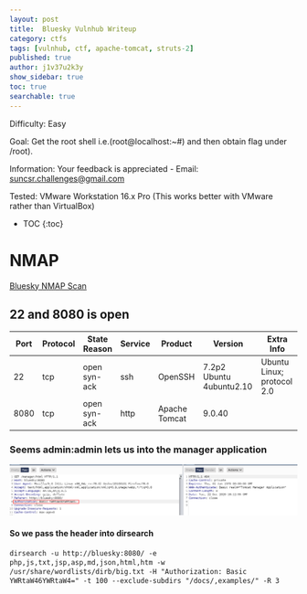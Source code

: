 ```yaml
---
layout: post
title:  Bluesky Vulnhub Writeup
category: ctfs
tags: [vulnhub, ctf, apache-tomcat, struts-2]
published: true
author: j1v37u2k3y
show_sidebar: true
toc: true
searchable: true
---
```

Difficulty: Easy

Goal: Get the root shell i.e.(root@localhost:~#) and then obtain flag under /root).

Information: Your feedback is appreciated - Email: suncsr.challenges@gmail.com

Tested: VMware Workstation 16.x Pro (This works better with VMware rather than VirtualBox)

<!--cut-->

* TOC 
{:toc}

# NMAP

<a href="{{ site.baseurl }}/assets/reports/nmap/vulnhub/bluesky/version.html" target="_blank" title="Bluesky NMAP Scan">Bluesky NMAP Scan</a> 


## 22 and 8080 is open

| Port | Protocol | State Reason | Service | Product       | Version | Extra Info |
| ---- | ----     | ----         | ----    | ----          | ----    | ----       |
| 22	 |  tcp	    | open syn-ack | ssh	   | OpenSSH       |7.2p2 Ubuntu 4ubuntu2.10 |	Ubuntu Linux; protocol 2.0 |
| 8080 |	tcp	    | open syn-ack | http    | Apache Tomcat |	9.0.40 |            |


### Seems admin:admin lets us into the manager application 

[![](/assets/images/vulnhub/bluesky/access-to-backend.png)](/assets/images/vulnhub/bluesky/access-to-backend.png)

#### So we pass the header into dirsearch

```shell
dirsearch -u http://bluesky:8080/ -e php,js,txt,jsp,asp,md,json,html,htm -w /usr/share/wordlists/dirb/big.txt -H "Authorization: Basic YWRtaW46YWRtaW4=" -t 100 --exclude-subdirs "/docs/,examples/" -R 3 
 ```

